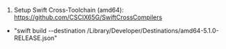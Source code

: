 1. Setup Swift Cross-Toolchain (amd64): https://github.com/CSCIX65G/SwiftCrossCompilers
  - "swift build --destination /Library/Developer/Destinations/amd64-5.1.0-RELEASE.json"
